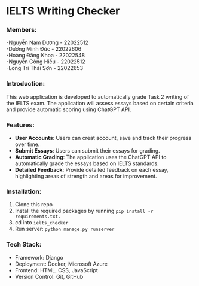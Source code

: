 # IELTS Writing Checker
### Members: 

-Nguyễn Nam Dương - 22022512\
-Dương Minh Đức - 22022606\
-Hoàng Đăng Khoa - 22022548\
-Nguyễn Công Hiếu - 22022512\
-Long Trí Thái Sơn - 22022653

### Introduction:
This web application is developed to automatically grade Task 2 writing of the IELTS exam. The application will assess essays based on certain criteria and provide automatic scoring using ChatGPT API.

### Features:
- **User Accounts**: Users can creat account, save and track their progress over time.
- **Submit Essays**: Users can submit their essays for grading.
- **Automatic Grading**: The application uses the ChatGPT API to automatically grade the essays based on IELTS standards.
- **Detailed Feedback**: Provide detailed feedback on each essay, highlighting areas of strength and areas for improvement.

### Installation:
1. Clone this repo
2. Install the required packages by running ```pip install -r requirements.txt.```
3. cd  into ```ielts_checker```
4. Run server: ```python manage.py runserver```

### Tech Stack:
- Framework: Django
- Deployment: Docker, Microsoft Azure
- Frontend: HTML, CSS, JavaScript
- Version Control: Git, GitHub
